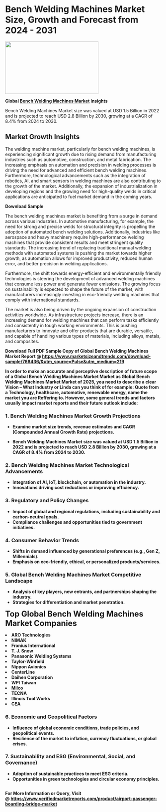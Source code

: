<H1>Bench Welding Machines Market Size, Growth and Forecast from 2024 - 2031</H1><img class="aligncenter size-medium wp-image-584254" src="https://thirdeyenews.in/wp-content/uploads/2024/09/Global-Market-Research-300x168.jpeg" alt="" width="300" height="168" /><p><strong>Global&nbsp;<a href="https://www.marketsizeandtrends.com/download-sample/768436/&amp;utm_source=Pulse&amp;utm_medium=219">Bench Welding Machines Market</a> Insights</strong></p><p>Bench Welding Machines Market size was valued at USD 1.5 Billion in 2022 and is projected to reach USD 2.8 Billion by 2030, growing at a CAGR of 8.4% from 2024 to 2030.</p><p><h2>Market Growth Insights</h2> <p>The welding machine market, particularly for bench welding machines, is experiencing significant growth due to rising demand from manufacturing industries such as automotive, construction, and metal fabrication. The increasing emphasis on automation and precision in welding processes is driving the need for advanced and efficient bench welding machines. Furthermore, technological advancements such as the integration of robotics, AI, and smart sensors in welding machines are also contributing to the growth of the market. Additionally, the expansion of industrialization in developing regions and the growing need for high-quality welds in critical applications are anticipated to fuel market demand in the coming years.</p> <p><strong>Download Sample</strong></p> <p>The bench welding machines market is benefiting from a surge in demand across various industries. In automotive manufacturing, for example, the need for strong and precise welds for structural integrity is propelling the adoption of automated bench welding solutions. Additionally, industries like aerospace and heavy machinery require high-performance welding machines that provide consistent results and meet stringent quality standards. The increasing trend of replacing traditional manual welding methods with automated systems is pushing the market towards higher growth, as automation allows for improved productivity, reduced human error, and better precision in welding applications.</p> <p>Furthermore, the shift towards energy-efficient and environmentally friendly technologies is steering the development of advanced welding machines that consume less power and generate fewer emissions. The growing focus on sustainability is expected to shape the future of the market, with manufacturers increasingly investing in eco-friendly welding machines that comply with international standards.</p> <p>The market is also being driven by the ongoing expansion of construction activities worldwide. As infrastructure projects increase, there is an increasing demand for welding machines that can perform tasks efficiently and consistently in tough working environments. This is pushing manufacturers to innovate and offer products that are durable, versatile, and capable of handling various types of materials, including alloys, metals, and composites.</p> <p><strong></p><p><span class=""><strong>Download Full PDF Sample Copy of Global Bench Welding Machines Market Report</strong> @ <a href="https://www.marketsizeandtrends.com/download-sample/768436/&amp;utm_source=Pulse&amp;utm_medium=219" target="_blank">https://www.marketsizeandtrends.com/download-sample/768436/&amp;utm_source=Pulse&amp;utm_medium=219</a></span></p><p>In order to make an accurate and perceptive description of future scope of a Global&nbsp;Bench Welding Machines Market Market as Global&nbsp;Bench Welding Machines Market Market of 2025, you need to describe a clear Vision &ndash; What Industry or Linda can you think of for example: Quote from a Technology, healthcare, automotive, renewable energy, name the market you are Reffering to. However, some general trends and factors usually impact market reports and their future outlook include:</p><h3>1.&nbsp;<strong>Bench Welding Machines Market Growth Projections</strong></h3><ul><li>Examine market size trends, revenue estimates and CAGR (Compounded Annual Growth Rate) projections.</li><li><p>Bench Welding Machines Market size was valued at USD 1.5 Billion in 2022 and is projected to reach USD 2.8 Billion by 2030, growing at a CAGR of 8.4% from 2024 to 2030.</p></li></ul><h3>2.&nbsp;<strong>Bench Welding Machines Market Technological Advancements</strong></h3><ul><li>Integration of AI, IoT, blockchain, or automation in the industry.</li><li>Innovations driving cost reductions or improving efficiency.</li></ul><h3>3.&nbsp;<strong>Regulatory and Policy Changes</strong></h3><ul><li>Impact of global and regional regulations, including sustainability and carbon-neutral goals.</li><li>Compliance challenges and opportunities tied to government initiatives.</li></ul><h3>4.&nbsp;<strong>Consumer Behavior Trends</strong></h3><ul><li>Shifts in demand influenced by generational preferences (e.g., Gen Z, Millennials).</li><li>Emphasis on eco-friendly, ethical, or personalized products/services.</li></ul><h3>5.&nbsp;<strong>Global Bench Welding Machines Market Competitive Landscape</strong></h3><ul><li>Analysis of key players, new entrants, and partnerships shaping the industry.</li><li>Strategies for differentiation and market penetration.</li></ul><p data-pm-slice="1 1 []"><span style="color: inherit; font-family: inherit; font-size: 25px;">Top Global Bench Welding Machines Market Companies</span></p><div class="" data-test-id=""><p><li>ARO Technologies</li><li> NIMAK</li><li> Fronius International</li><li> T. J. Snow</li><li> Panasonic Welding Systems</li><li> Taylor-Winfield</li><li> Nippon Avionics</li><li> CenterLine</li><li> Daihen Corporation</li><li> WPI Taiwan</li><li> Milco</li><li> TECNA</li><li> Illinois Tool Works</li><li> CEA</li></p></div><h3>6.&nbsp;<strong>Economic and Geopolitical Factors</strong></h3><ul><li>Influence of global economic conditions, trade policies, and geopolitical events.</li><li>Resilience of the market to inflation, currency fluctuations, or global crises.</li></ul><h3>7.&nbsp;<strong>Sustainability and ESG (Environmental, Social, and Governance)</strong></h3><ul><li>Adoption of sustainable practices to meet ESG criteria.</li><li>Opportunities in green technologies and circular economy principles.</li></ul><h2><strong style="font-size: 14px;">For More Information or Query, Visit @&nbsp;</strong><a style="background-color: #ffffff; font-size: 14px;" href="https://www.marketsizeandtrends.com/report/bench-welding-machines-market/" target="_blank">https://www.verifiedmarketreports.com/product/airport-passenger-boarding-bridge-market</a></h2>
